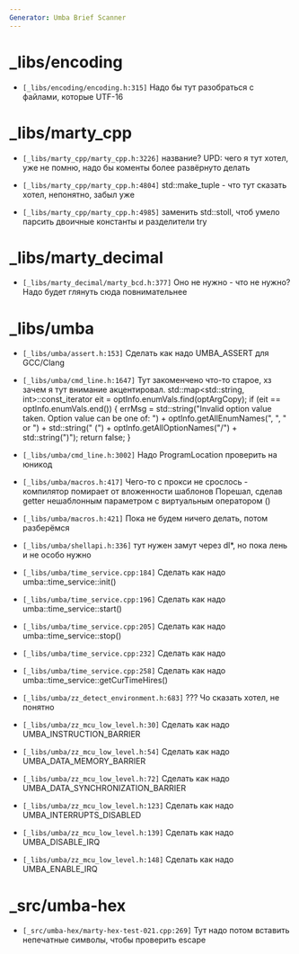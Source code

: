 ```yaml
---
Generator: Umba Brief Scanner
---
```


# _libs/encoding

- `[_libs/encoding/encoding.h:315]`
  Надо бы тут разобраться с файлами, которые UTF-16



# _libs/marty_cpp

- `[_libs/marty_cpp/marty_cpp.h:3226]`
  название? UPD: чего я тут хотел, уже не помню, надо бы коменты более развёрнуто
  делать

- `[_libs/marty_cpp/marty_cpp.h:4804]`
  std::make_tuple - что тут сказать хотел, непонятно, забыл уже

- `[_libs/marty_cpp/marty_cpp.h:4985]`
  заменить std::stoll, чтоб умело парсить двоичные константы и разделители try



# _libs/marty_decimal

- `[_libs/marty_decimal/marty_bcd.h:377]`
  Оно не нужно - что не нужно? Надо будет глянуть сюда повнимательнее



# _libs/umba

- `[_libs/umba/assert.h:153]`
  Сделать как надо UMBA_ASSERT для GCC/Clang



- `[_libs/umba/cmd_line.h:1647]`
  Тут закоменчено что-то старое, хз зачем я тут внимание акцентировал.
    std::map<std::string, int>::const_iterator eit = optInfo.enumVals.find(optArgCopy);
    if (eit == optInfo.enumVals.end())
    {
    errMsg = std::string("Invalid option value taken. Option value can be one of: ") + optInfo.getAllEnumNames(", ", " or ") + std::string(" (") + optInfo.getAllOptionNames("/") + std::string(")");
    return false;
    }

- `[_libs/umba/cmd_line.h:3002]`
  Надо ProgramLocation проверить на юникод

- `[_libs/umba/macros.h:417]`
  Чего-то с прокси не срослось - компилятор помирает от вложенности шаблонов
  Порешал, сделав getter нешаблонным параметром с виртуальным оператором ()

- `[_libs/umba/macros.h:421]`
  Пока не будем ничего делать, потом разберёмся

- `[_libs/umba/shellapi.h:336]`
  тут нужен замут через dl*, но пока лень и не особо нужно

- `[_libs/umba/time_service.cpp:184]`
  Сделать как надо umba::time_service::init()

- `[_libs/umba/time_service.cpp:196]`
  Сделать как надо umba::time_service::start()

- `[_libs/umba/time_service.cpp:205]`
  Сделать как надо umba::time_service::stop()

- `[_libs/umba/time_service.cpp:232]`
  Сделать как надо

- `[_libs/umba/time_service.cpp:258]`
  Сделать как надо umba::time_service::getCurTimeHires()

- `[_libs/umba/zz_detect_environment.h:683]`
  ??? Чо сказать хотел, не понятно

- `[_libs/umba/zz_mcu_low_level.h:30]`
  Сделать как надо UMBA_INSTRUCTION_BARRIER

- `[_libs/umba/zz_mcu_low_level.h:54]`
  Сделать как надо UMBA_DATA_MEMORY_BARRIER

- `[_libs/umba/zz_mcu_low_level.h:72]`
  Сделать как надо UMBA_DATA_SYNCHRONIZATION_BARRIER

- `[_libs/umba/zz_mcu_low_level.h:123]`
  Сделать как надо UMBA_INTERRUPTS_DISABLED

- `[_libs/umba/zz_mcu_low_level.h:139]`
  Сделать как надо UMBA_DISABLE_IRQ

- `[_libs/umba/zz_mcu_low_level.h:148]`
  Сделать как надо UMBA_ENABLE_IRQ



# _src/umba-hex

- `[_src/umba-hex/marty-hex-test-021.cpp:269]`
  Тут надо потом вставить непечатные символы, чтобы проверить escape

